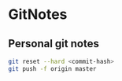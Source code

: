 # GitNotes
## Personal git notes

``` bash
git reset --hard <commit-hash>
git push -f origin master
```


